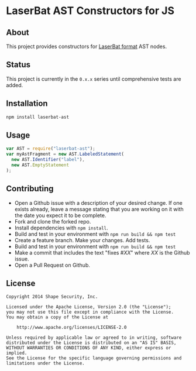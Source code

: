 LaserBat AST Constructors for JS
================================


## About

This project provides constructors for [LaserBat format](https://github.com/shapesecurity/laserbat) AST nodes.


## Status

This project is currently in the `0.x.x` series until comprehensive tests are added.


## Installation

```sh
npm install laserbat-ast
```


## Usage

```js
var AST = require("laserbat-ast");
var myAstFragment = new AST.LabeledStatement(
  new AST.Identifier("label"),
  new AST.EmptyStatement
);
```


## Contributing

* Open a Github issue with a description of your desired change. If one exists already, leave a message stating that you are working on it with the date you expect it to be complete.
* Fork and clone the forked repo.
* Install dependencies with `npm install`.
* Build and test in your environment with `npm run build && npm test`
* Create a feature branch. Make your changes. Add tests.
* Build and test in your environment with `npm run build && npm test`
* Make a commit that includes the text "fixes #*XX*" where *XX* is the Github issue.
* Open a Pull Request on Github.


## License

    Copyright 2014 Shape Security, Inc.

    Licensed under the Apache License, Version 2.0 (the "License");
    you may not use this file except in compliance with the License.
    You may obtain a copy of the License at

        http://www.apache.org/licenses/LICENSE-2.0

    Unless required by applicable law or agreed to in writing, software
    distributed under the License is distributed on an "AS IS" BASIS,
    WITHOUT WARRANTIES OR CONDITIONS OF ANY KIND, either express or implied.
    See the License for the specific language governing permissions and
    limitations under the License.
